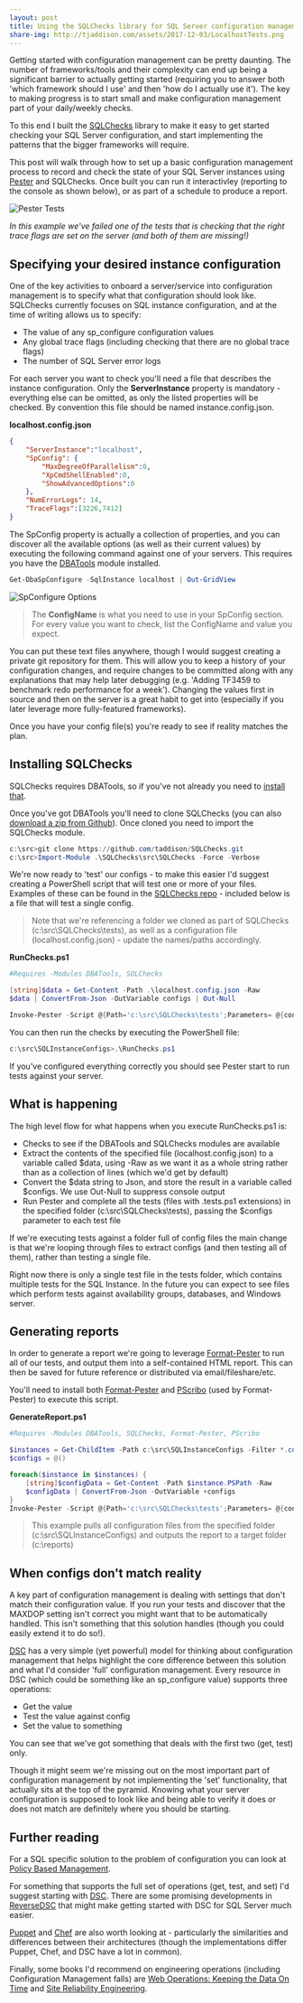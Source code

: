 ```yaml
---
layout: post
title: Using the SQLChecks library for SQL Server configuration management
share-img: http://tjaddison.com/assets/2017-12-03/LocalhostTests.png
---
```

Getting started with configuration management can be pretty daunting.  The number of frameworks/tools and their complexity can end up being a significant barrier to actually getting started (requiring you to answer both 'which framework should I use' and then 'how do I actually use it').  The key to making progress is to start small and make configuration management part of your daily/weekly checks.

To this end I built the [SQLChecks](https://github.com/taddison/SQLChecks) library to make it easy to get started checking your SQL Server configuration, and start implementing the patterns that the bigger frameworks will require.

This post will walk through how to set up a basic configuration management process to record and check the state of your SQL Server instances using [Pester](https://github.com/pester/Pester) and SQLChecks.  Once built you can run it interactivley (reporting to the console as shown below), or as part of a schedule to produce a report.

![Pester Tests](/assets/2017-12-03/LocalhostTests.png)

*In this example we've failed one of the tests that is checking that the right trace flags are set on the server (and both of them are missing!)*

<!--more-->

## Specifying your desired instance configuration

One of the key activities to onboard a server/service into configuration management is to specify what that configuration should look like.  SQLChecks currently focuses on SQL instance configuration, and at the time of writing allows us to specify:

- The value of any sp_configure configuration values
- Any global trace flags (including checking that there are no global trace flags)
- The number of SQL Server error logs

For each server you want to check you'll need a file that describes the instance configuration.  Only the **ServerInstance** property is mandatory - everything else can be omitted, as only the listed properties will be checked.  By convention this file should be named instance.config.json.

**localhost.config.json**
```json
{
    "ServerInstance":"localhost",
    "SpConfig": {
        "MaxDegreeOfParallelism":0,
        "XpCmdShellEnabled":0,
        "ShowAdvancedOptions":0
    },
    "NumErrorLogs": 14,
    "TraceFlags":[3226,7412]
}
``` 

The SpConfig property is actually a collection of properties, and you can discover all the available options (as well as their current values) by executing the following command against one of your servers.  This requires you have the [DBATools](https://dbatools.io/) module installed.

```powershell
Get-DbaSpConfigure -SqlInstance localhost | Out-GridView
```

![SpConfigure Options](/assets/2017-12-03/SpConfigureGridview.png)

>The **ConfigName** is what you need to use in your SpConfig section.  For every value you want to check, list the ConfigName and value you expect.

You can put these text files anywhere, though I would suggest creating a private git repository for them.  This will allow you to keep a history of your configuration changes, and require changes to be committed along with any explanations that may help later debugging (e.g. 'Adding TF3459 to benchmark redo performance for a week').  Changing the values first in source and then on the server is a great habit to get into (especially if you later leverage more fully-featured frameworks).

Once you have your config file(s) you're ready to see if reality matches the plan.

## Installing SQLChecks

SQLChecks requires DBATools, so if you've not already you need to [install that](https://dbatools.io/download/).

Once you've got DBATools you'll need to clone SQLChecks (you can also [download a zip from Github](https://github.com/taddison/SQLChecks/archive/master.zip)).  Once cloned you need to import the SQLChecks module.

```powershell
c:\src>git clone https://github.com/taddison/SQLChecks.git
c:\src>Import-Module .\SQLChecks\src\SQLChecks -Force -Verbose
```

We're now ready to 'test' our configs - to make this easier I'd suggest creating a PowerShell script that will test one or more of your files.  Examples of these can be found in the [SQLChecks repo](https://github.com/taddison/SQLChecks/tree/master/examples) - included below is a file that will test a single config.

>Note that we're referencing a folder we cloned as part of SQLChecks (c:\src\SQLChecks\tests), as well as a configuration file (localhost.config.json) - update the names/paths accordingly.

**RunChecks.ps1**
```powershell
#Requires -Modules DBATools, SQLChecks

[string]$data = Get-Content -Path .\localhost.config.json -Raw
$data | ConvertFrom-Json -OutVariable configs | Out-Null

Invoke-Pester -Script @{Path='c:\src\SQLChecks\tests';Parameters= @{configs=$configs}}
```

You can then run the checks by executing the PowerShell file:

```powershell
c:\src\SQLInstanceConfigs>.\RunChecks.ps1
```

If you've configured everything correctly you should see Pester start to run tests against your server.

## What is happening

The high level flow for what happens when you execute RunChecks.ps1 is:

- Checks to see if the DBATools and SQLChecks modules are available
- Extract the contents of the specified file (localhost.config.json) to a variable called $data, using -Raw as we want it as a whole string rather than as a collection of lines (which we'd get by default)
- Convert the $data string to Json, and store the result in a variable called $configs.  We use Out-Null to suppress console output
- Run Pester and complete all the tests (files with .tests.ps1 extensions) in the specified folder (c:\src\SQLChecks\tests), passing the $configs parameter to each test file

If we're executing tests against a folder full of config files the main change is that we're looping through files to extract configs (and then testing all of them), rather than testing a single file.

Right now there is only a single test file in the tests folder, which contains multiple tests for the SQL Instance.  In the future you can expect to see files which perform tests against availability groups, databases, and Windows server.

## Generating reports

In order to generate a report we're going to leverage [Format-Pester](https://github.com/equelin/Format-Pester) to run all of our tests, and output them into a self-contained HTML report.  This can then be saved for future reference or distributed via email/fileshare/etc.

You'll need to install both [Format-Pester](https://github.com/equelin/Format-Pester) and [PScribo](https://github.com/iainbrighton/PScribo) (used by Format-Pester) to execute this script.

**GenerateReport.ps1**
```powershell
#Requires -Modules DBATools, SQLChecks, Format-Pester, PScribo

$instances = Get-ChildItem -Path c:\src\SQLInstanceConfigs -Filter *.config.json
$configs = @()

foreach($instance in $instances) {
    [string]$configData = Get-Content -Path $instance.PSPath -Raw
    $configData | ConvertFrom-Json -OutVariable +configs
}
Invoke-Pester -Script @{Path='c:\src\SQLChecks\tests';Parameters= @{configs=$configs}} -PassThru | Format-Pester -Format HTML -Path c:\reports
```

>This example pulls all configuration files from the specified folder (c:\src\SQLInstanceConfigs) and outputs the report to a target folder (c:\reports)

## When configs don't match reality

A key part of configuration management is dealing with settings that don't match their configuration value.  If you run your tests and discover that the MAXDOP setting isn't correct you might want that to be automatically handled.  This isn't something that this solution handles (though you could easily extend it to do so!).

[DSC](https://docs.microsoft.com/en-us/powershell/dsc/overview) has a very simple (yet powerful) model for thinking about configuration management that helps highlight the core difference between this solution and what I'd consider 'full' configuration management.  Every resource in DSC (which could be something like an sp_configure value) supports three operations:

- Get the value
- Test the value against config
- Set the value to something

You can see that we've got something that deals with the first two (get, test) only.

Though it might seem we're missing out on the most important part of configuration management by not implementing the 'set' functionality, that actually sits at the top of the pyramid.  Knowing what your server configuration is supposed to look like and being able to verify it does or does not match are definitely where you should be starting.

## Further reading

For a SQL specific solution to the problem of configuration you can look at [Policy Based Management](https://docs.microsoft.com/en-us/sql/relational-databases/policy-based-management/administer-servers-by-using-policy-based-management).

For something that supports the full set of operations (get, test, and set) I'd suggest starting with [DSC](https://docs.microsoft.com/en-us/powershell/dsc/overview).  There are some promising developments in [ReverseDSC](https://github.com/Microsoft/ReverseDSC) that might make getting started with DSC for SQL Server much easier.

[Puppet](https://puppet.com/docs/puppet/5.3/architecture.html) and [Chef](https://docs.chef.io/chef_overview.html) are also worth looking at - particularly the similarities and differences between their architectures (though the implementations differ Puppet, Chef, and DSC have a lot in common).

Finally, some books I'd recommend on engineering operations (including Configuration Management falls) are [Web Operations: Keeping the Data On Time](https://www.amazon.co.uk/Web-Operations-Keeping-Data-Time/dp/1449377440) and [Site Reliability Engineering](https://landing.google.com/sre/book.html).